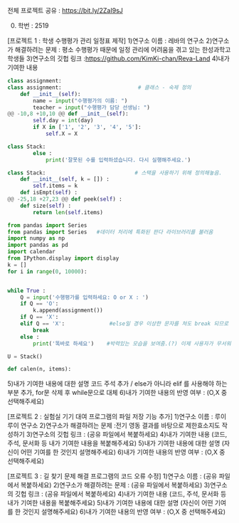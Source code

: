 전체 프로젝트 공유 : https://bit.ly/2ZaI9sJ

0. 학번 : 2519

[프로젝트 1 : 학생 수행평가 관리 일정표 제작]
1)연구소 이름 : 레바의 연구소
2)연구소가 해결하려는 문제 : 평소 수행평가 때문에 일정 관리에 어려움을 겪고 있는 한성과학고 학생들
3)연구소의 깃헙 링크 :https://github.com/KimKi-chan/Reva-Land
4)내가 기여한 내용
```python
class assignment:
class assignment:                        # 클래스 - 숙제 정의
    def __init__(self):
        name = input("수행평가의 이름: ")
        teacher = input("수행평가 담당 선생님: ")
@@ -10,8 +10,10 @@ def __init__(self):
        self.day = int(day)
        if X in ['1', '2', '3', '4', '5']:
            self.X = X

class Stack:
        else :
            print('잘못된 수를 입력하셨습니다. 다시 실행해주세요.')

class Stack:                            # 스택을 사용하기 위해 정의해놓음.
    def __init__(self, k = []) :
        self.items = k
    def isEmpt(self) :
@@ -25,18 +27,23 @@ def peek(self) :
    def size(self) :
        return len(self.items)

from pandas import Series
from pandas import Series   #데이터 처리에 특화된 판다 라이브러리를 불러옴
import numpy as np
import pandas as pd
import calendar
from IPython.display import display
k = []
for i in range(0, 10000):


while True :
    Q = input('수행평가를 입력하세요: O or X : ')
    if Q == 'O':
        k.append(assignment())
    if Q == 'X':
    elif Q == 'X':              #else일 경우 이상한 문자를 쳐도 break 되므로 수정함.
        break
    else :
        print('똑바로 하세요')    #박력있는 모습을 보여줌.(?) 이제 사용자가 무서워서 제대로 할것으로 추측됨.

U = Stack()

def calen(n, items):
```


5)내가 기여한 내용에 대한 설명
코드 주석 추가 /  else가 아니라 elif 를 사용해야 하는 부분 추가, for문 삭제 후 while문으로 대체
6)내가 기여한 내용의 반영 여부 : (O,X 중 선택해주세요)



[프로젝트 2 : 실험실 기기 대여 프로그램의 파일 저장 기능 추가]
1)연구소 이름 : 루이루이 연구소
2)연구소가 해결하려는 문제 :전기 영동 결과를 바탕으로 제한효소지도 작성하기
3)연구소의 깃헙 링크 : (공유 파일에서 복붙하세요)
4)내가 기여한 내용
(코드, 주석, 문서화 등 내가 기여한 내용을 복붙해주세요)
5)내가 기여한 내용에 대한 설명
(자신이 어떤 기여를 한 것인지 설명해주세요)
6)내가 기여한 내용의 반영 여부 : (O,X 중 선택해주세요)

[프로젝트 3 : 길 찾기 문제 해결 프로그램의 코드 오류 수정]
1)연구소 이름 : (공유 파일에서 복붙하세요)
2)연구소가 해결하려는 문제 : (공유 파일에서 복붙하세요)
3)연구소의 깃헙 링크 : (공유 파일에서 복붙하세요)
4)내가 기여한 내용
(코드, 주석, 문서화 등 내가 기여한 내용을 복붙해주세요)
5)내가 기여한 내용에 대한 설명
(자신이 어떤 기여를 한 것인지 설명해주세요)
6)내가 기여한 내용의 반영 여부 : (O,X 중 선택해주세요)
